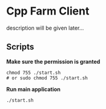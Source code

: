 # Cpp Farm Client
description will be given later...

## Scripts
**Make sure the permission is granted**
```shell
chmod 755 ./start.sh 
# or sudo chmod 755 ./start.sh
```

**Run main application**
```
./start.sh
```
